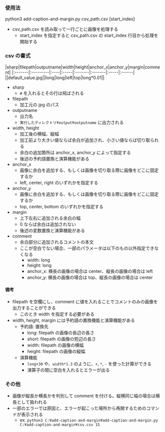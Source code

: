 ### 使用法
python3 add-caption-and-margin.py csv_path.csv [start_index]

- csv_path.csv を読み取って一行ごとに画像を処理する
  - start_index を指定すると csv_path.csv の start_index 行目から処理を開始する

### csv の書式

|sharp|filepath|outputname|width|height|anchor_x|anchor_y|margin|comment|
|:-------|:---------|:----|:-----|:-------|:-------|:-----|:------|
||default_value.jpg||long|long|left|top|long*0.01||

- sharp
  - `#` を入れるとその行は飛ばされる
- filepath
  - 加工元の jpg のパス
- outputname
  - 出力名
  - `実行したディレクトリ¥output¥outputname` に出力される
- width, height
  - 加工後の横幅、縦幅
  - 加工前より大きい値ならば余白が追加され、小さい値ならば切り取られる
  - 余白の追加箇所は anchor_x, anchor_y によって指定する
  - 後述の予約語置換と演算機能がある
- anchor_x
  - 画像に余白を追加する、もしくは画像を切り取る際に画像をどこに固定するか
  - left, center, right のいずれかを指定する
- anchor_y
  - 画像に余白を追加する、もしくは画像を切り取る際に画像をどこに固定するか
  - top, center, bottom のいずれかを指定する
- margin
  - 上下左右に追加される余白の幅
  - 0 ならば余白は追加されない
  - 後述の変数置換と演算機能がある
- comment
  - 余白部分に追加されるコメントの本文
  - ここが空白でない場合、一部のパラメータは以下のもの以外指定できなくなる
    - width: long
    - height: long
    - anchor_x: 横長の画像の場合は center、縦長の画像の場合は left
    - anchor_y: 横長の画像の場合は top、縦長の画像の場合は center

#### 備考

- filepath を空欄にし、comment に値を入れることでコメントのみの画像を出力することができる
  - このとき width を指定する必要がある
- width, height, margin には予約語の置換機能と演算機能がある
  - 予約語: 置換先
    - long: filepath の画像の長辺の長さ
    - short: filepath の画像の短辺の長さ
    - width: filepath の画像の横幅
    - height: filepath の画像の縦幅
  - 演算機能
    - `long+30` や、`width*1.3` のように、`+`, `*`, `-` を使った計算ができる
    - 演算子の間に空白を入れるとエラーが出る

### その他

- 画像が縦長か横長かを判別して comment を付ける。縦横同じ幅の場合は横長として扱われる
- 一部のエラーでは原因と、エラーが起こった場所から再開するためのコマンドが表示される
  - ex. `python3 C:¥add-caption-and-margin¥add-caption-and-margin.py C:¥add-caption-and-margin¥csv.csv 15`
